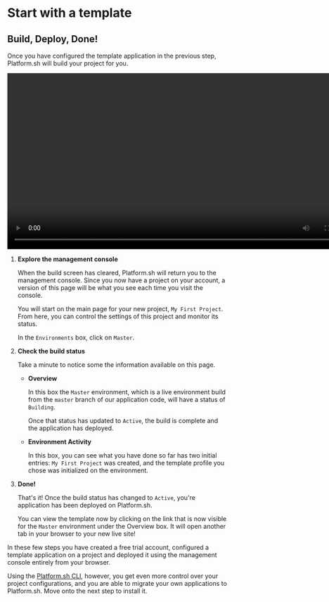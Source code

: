 # Start with a template

## Build, Deploy, Done!

Once you have configured the template application in the previous step, Platform.sh will build your project for you.

<video width="800" controls autoplay loop>
  <source src="/videos/management-console/check-status.mp4" type="video/mp4">
</video>

1. **Explore the management console**

   When the build screen has cleared, Platform.sh will return you to the management console. Since you now have a project on your account, a version of this page will be what you see each time you visit the console.
   
   You will start on the main page for your new project, `My First Project`. From here, you can control the settings of this project and monitor its status.
   
   In the `Environments` box, click on `Master`.
   
2. **Check the build status**

   Take a minute to notice some the information available on this page.
   
   * **Overview**
   
      In this box the `Master` environment, which is a live environment build from the `master` branch of our application code, will have a status of `Building`. 
            
      Once that status has updated to `Active`, the build is complete and the application has deployed.
      
   * **Environment Activity**
   
      In this box, you can see what you have done so far has two initial entries: `My First Project` was created, and the template profile you chose was initialized on the environment.
         
3. **Done!**

   That's it! Once the build status has changed to `Active`, you're application has been deployed on Platform.sh.
   
   You can view the template now by clicking on the link that is now visible for the `Master` environment under the Overview box. It will open another tab in your browser to your new live site!
      
   
In these few steps you have created a free trial account, configured a template application on a project and deployed it using the management console entirely from your browser. 

Using the [Platform.sh CLI](/development/cli.md), however, you get even more control over your project configurations, and you are able to migrate your own applications to Platform.sh. Move onto the next step to install it.

<div id = "buttons"></div>

<script>
    var navNextText = "I have built and deployed a template application";
    var navButtons = {type: "navigation", prev: getPathObj("prev"), next: getPathObj("next", navNextText), div: "buttons"};
    makeButton(navButtons);
</script>
